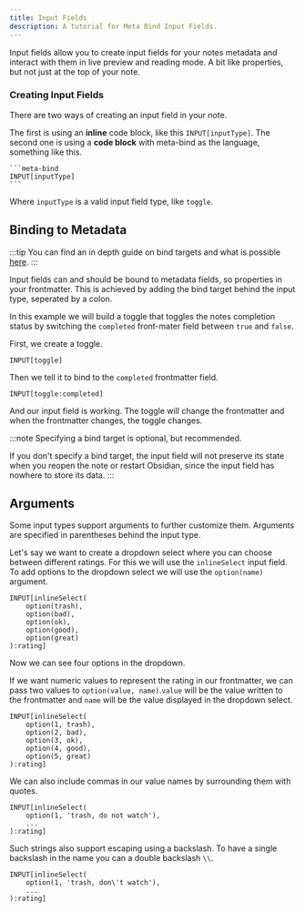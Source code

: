 ```yaml
---
title: Input Fields
description: A tutorial for Meta Bind Input Fields.
---
```


Input fields allow you to create input fields for your notes metadata and interact with them in live preview and reading mode.
A bit like properties, but not just at the top of your note.

### Creating Input Fields

There are two ways of creating an input field in your note.

The first is using an **inline** code block, like this `INPUT[inputType]`.
The second one is using a **code block** with meta-bind as the language, something like this.

````custom_markdown
```meta-bind
INPUT[inputType]
```
````

Where `inputType` is a valid input field type, like `toggle`.

## Binding to Metadata

:::tip
You can find an in depth guide on bind targets and what is possible [here](/obsidian-meta-bind-plugin-docs/guides/bindtargets).
:::

Input fields can and should be bound to metadata fields, so properties in your frontmatter.
This is achieved by adding the bind target behind the input type, seperated by a colon.

In this example we will build a toggle that toggles the notes completion status by switching the `completed` front-mater field between `true` and `false`.

First, we create a toggle.

```meta-bind
INPUT[toggle]
```

Then we tell it to bind to the `completed` frontmatter field.

```meta-bind ":completed" 
INPUT[toggle:completed]
```

And our input field is working. The toggle will change the frontmatter and when the frontmatter changes, the toggle changes.

:::note
Specifying a bind target is optional, but recommended.

If you don't specify a bind target, the input field will not preserve its state when you reopen the note or restart Obsidian, since the input field has nowhere to store its data.
:::

## Arguments

Some input types support arguments to further customize them.
Arguments are specified in parentheses behind the input type.

Let's say we want to create a dropdown select where you can choose between different ratings. For this we will use the `inlineSelect` input field.
To add options to the dropdown select we will use the `option(name)` argument.

```meta-bind
INPUT[inlineSelect(
    option(trash),
    option(bad),
    option(ok),
    option(good),
    option(great)
):rating]
```

Now we can see four options in the dropdown.

If we want numeric values to represent the rating in our frontmatter, we can pass two values to `option(value, name)`.`value` will be the value written to the frontmatter and `name` will be the value displayed in the dropdown select.

```meta-bind
INPUT[inlineSelect(
    option(1, trash),
    option(2, bad),
    option(3, ok),
    option(4, good),
    option(5, great)
):rating]
```

We can also include commas in our value names by surrounding them with quotes.

```meta-bind
INPUT[inlineSelect(
    option(1, 'trash, do not watch'),
    ...
):rating]
```

Such strings also support escaping using a backslash. To have a single backslash in the name you can a double backslash `\\`.

```meta-bind
INPUT[inlineSelect(
    option(1, 'trash, don\'t watch'),
    ...
):rating]
```
